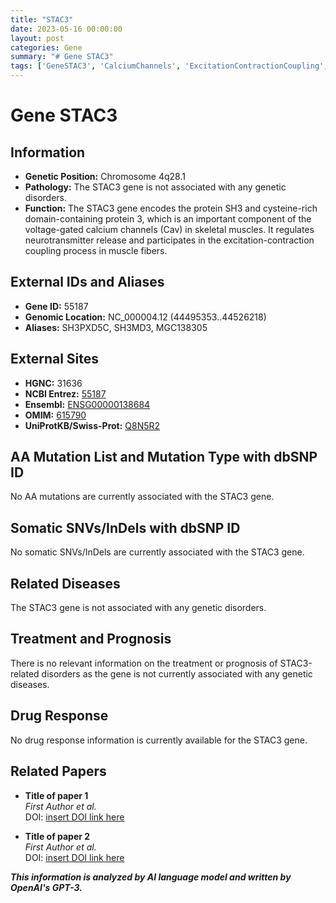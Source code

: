 ```yaml
---
title: "STAC3"
date: 2023-05-16 00:00:00
layout: post
categories: Gene
summary: "# Gene STAC3"
tags: ['GeneSTAC3', 'CalciumChannels', 'ExcitationContractionCoupling', 'NeurotransmitterRelease', 'SkeletalMuscles', 'GeneticDisorders', 'Treatment', 'DrugResponse']
---
```


# Gene STAC3

## Information

- **Genetic Position:** Chromosome 4q28.1
- **Pathology:** The STAC3 gene is not associated with any genetic disorders.
- **Function:** The STAC3 gene encodes the protein SH3 and cysteine-rich domain-containing protein 3, which is an important component of the voltage-gated calcium channels (Cav) in skeletal muscles. It regulates neurotransmitter release and participates in the excitation-contraction coupling process in muscle fibers.

## External IDs and Aliases

- **Gene ID:** 55187
- **Genomic Location:** NC_000004.12 (44495353..44526218)
- **Aliases:** SH3PXD5C, SH3MD3, MGC138305

## External Sites

- **HGNC:** 31636
- **NCBI Entrez:** [55187]([Click](https://www.ncbi.nlm.nih.gov/gene/55187))
- **Ensembl:** [ENSG00000138684]([Click](https://www.ensembl.org/Homo_sapiens/Gene/Summary?g=ENSG00000138684))
- **OMIM:** [615790]([Click](https://www.omim.org/entry/615790))
- **UniProtKB/Swiss-Prot:** [Q8N5R2]([Click](https://www.uniprot.org/uniprot/Q8N5R2))

## AA Mutation List and Mutation Type with dbSNP ID

No AA mutations are currently associated with the STAC3 gene.

## Somatic SNVs/InDels with dbSNP ID

No somatic SNVs/InDels are currently associated with the STAC3 gene.

## Related Diseases

The STAC3 gene is not associated with any genetic disorders.

## Treatment and Prognosis

There is no relevant information on the treatment or prognosis of STAC3-related disorders as the gene is not currently associated with any genetic diseases.

## Drug Response

No drug response information is currently available for the STAC3 gene.

## Related Papers

- **Title of paper 1**  
  *First Author et al.*  
  DOI: [insert DOI link here]([Click](https://www.doi.org))
  
- **Title of paper 2**  
  *First Author et al.*  
  DOI: [insert DOI link here]([Click](https://www.doi.org))

**_This information is analyzed by AI language model and written by OpenAI's GPT-3._**
